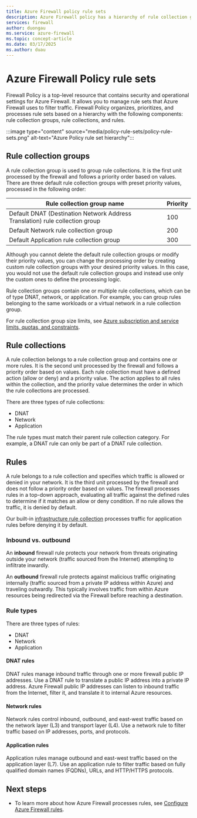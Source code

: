 ```yaml
---
title: Azure Firewall policy rule sets
description: Azure Firewall policy has a hierarchy of rule collection groups, rule collections, and rules.
services: firewall
author: duongau
ms.service: azure-firewall
ms.topic: concept-article
ms.date: 03/17/2025
ms.author: duau
---
```


# Azure Firewall Policy rule sets

Firewall Policy is a top-level resource that contains security and operational settings for Azure Firewall. It allows you to manage rule sets that Azure Firewall uses to filter traffic. Firewall Policy organizes, prioritizes, and processes rule sets based on a hierarchy with the following components: rule collection groups, rule collections, and rules.

:::image type="content" source="media/policy-rule-sets/policy-rule-sets.png" alt-text="Azure Policy rule set hierarchy":::

## Rule collection groups

A rule collection group is used to group rule collections. It is the first unit processed by the firewall and follows a priority order based on values. There are three default rule collection groups with preset priority values, processed in the following order:

| Rule collection group name | Priority |
|----------------------------|----------|
| Default DNAT (Destination Network Address Translation) rule collection group | 100 |
| Default Network rule collection group | 200 |
| Default Application rule collection group | 300 |

Although you cannot delete the default rule collection groups or modify their priority values, you can change the processing order by creating custom rule collection groups with your desired priority values. In this case, you would not use the default rule collection groups and instead use only the custom ones to define the processing logic.

Rule collection groups contain one or multiple rule collections, which can be of type DNAT, network, or application. For example, you can group rules belonging to the same workloads or a virtual network in a rule collection group.

For rule collection group size limits, see [Azure subscription and service limits, quotas, and constraints](../azure-resource-manager/management/azure-subscription-service-limits.md#azure-firewall-limits).


## Rule collections

A rule collection belongs to a rule collection group and contains one or more rules. It is the second unit processed by the firewall and follows a priority order based on values. Each rule collection must have a defined action (allow or deny) and a priority value. The action applies to all rules within the collection, and the priority value determines the order in which the rule collections are processed.

There are three types of rule collections:

- DNAT
- Network
- Application

The rule types must match their parent rule collection category. For example, a DNAT rule can only be part of a DNAT rule collection.

## Rules

A rule belongs to a rule collection and specifies which traffic is allowed or denied in your network. It is the third unit processed by the firewall and does not follow a priority order based on values. The firewall processes rules in a top-down approach, evaluating all traffic against the defined rules to determine if it matches an allow or deny condition. If no rule allows the traffic, it is denied by default.

Our built-in [infrastructure rule collection](infrastructure-fqdns.md) processes traffic for application rules before denying it by default.

### Inbound vs. outbound

An **inbound** firewall rule protects your network from threats originating outside your network (traffic sourced from the Internet) attempting to infiltrate inwardly.

An **outbound** firewall rule protects against malicious traffic originating internally (traffic sourced from a private IP address within Azure) and traveling outwardly. This typically involves traffic from within Azure resources being redirected via the Firewall before reaching a destination.

### Rule types

There are three types of rules:

- DNAT
- Network
- Application

#### DNAT rules

DNAT rules manage inbound traffic through one or more firewall public IP addresses. Use a DNAT rule to translate a public IP address into a private IP address. Azure Firewall public IP addresses can listen to inbound traffic from the Internet, filter it, and translate it to internal Azure resources.

#### Network rules

Network rules control inbound, outbound, and east-west traffic based on the network layer (L3) and transport layer (L4). Use a network rule to filter traffic based on IP addresses, ports, and protocols.

#### Application rules

Application rules manage outbound and east-west traffic based on the application layer (L7). Use an application rule to filter traffic based on fully qualified domain names (FQDNs), URLs, and HTTP/HTTPS protocols.

## Next steps

- To learn more about how Azure Firewall processes rules, see [Configure Azure Firewall rules](rule-processing.md).

